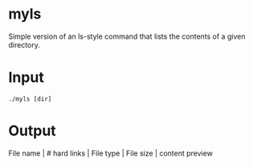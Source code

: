 # myls
Simple version of an ls-style command that lists the contents of a given directory.
# Input
    ./myls [dir]

# Output
  File name | # hard links | File type | File size | content preview
